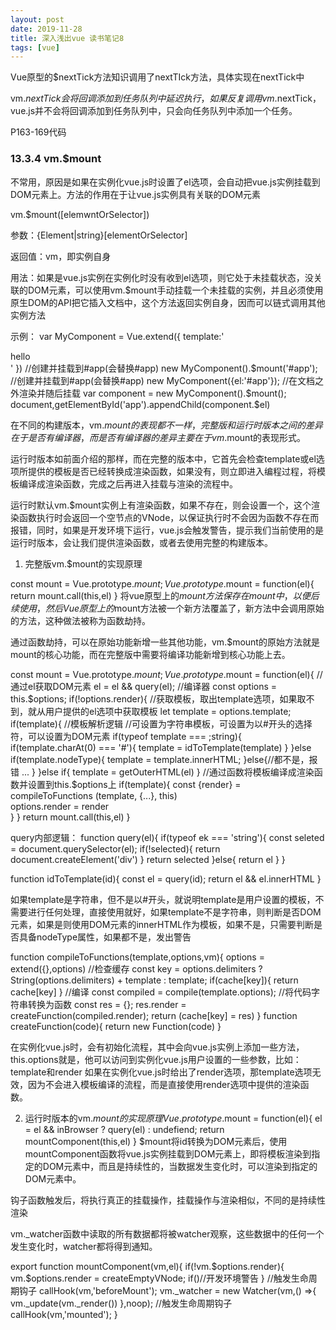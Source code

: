```yaml
---
layout: post
date: 2019-11-28
title: 深入浅出vue 读书笔记8
tags: [vue]
---
```


Vue原型的$nextTick方法知识调用了nextTIck方法，具体实现在nextTick中

vm.$nextTick会将回调添加到任务队列中延迟执行，如果反复调用vm.$nextTick，vue.js并不会将回调添加到任务队列中，只会向任务队列中添加一个任务。

P163-169代码

### 13.3.4 vm.$mount
不常用，原因是如果在实例化vue.js时设置了el选项，会自动把vue.js实例挂载到DOM元素上。方法的作用在于让vue.js实例具有关联的DOM元素

vm.$mount([elemwntOrSelector])

参数：{Element|string}[elementOrSelector]

返回值：vm，即实例自身

用法：如果是vue.js实例在实例化时没有收到el选项，则它处于未挂载状态，没关联的DOM元素，可以使用vm.$mount手动挂载一个未挂载的实例，并且必须使用原生DOM的API把它插入文档中，这个方法返回实例自身，因而可以链式调用其他实例方法

示例：
var MyComponent = Vue.extend({
    template:'<div>hello</div>'
})
//创建并挂载到#app(会替换#app)
new MyComponent().$mount('#app');
//创建并挂载到#app(会替换#app)
new MyComponent({el:'#app'});
//在文档之外渲染并随后挂载
var component = new MyComponent().$mount();
document,getElementById('app').appendChild(component.$el)


在不同的构建版本，vm.$mount的表现都不一样，完整版和运行时版本之间的差异在于是否有编译器，而是否有编译器的差异主要在于vm.$mount的表现形式。

运行时版本如前面介绍的那样，而在完整的版本中，它首先会检查template或el选项所提供的模板是否已经转换成渲染函数，如果没有，则立即进入编程过程，将模板编译成渲染函数，完成之后再进入挂载与渲染的流程中。

运行时默认vm.$mount实例上有渲染函数，如果不存在，则会设置一个，这个渲染函数执行时会返回一个空节点的VNode，以保证执行时不会因为函数不存在而报错，同时，如果是开发环境下运行，vue.js会触发警告，提示我们当前使用的是运行时版本，会让我们提供渲染函数，或者去使用完整的构建版本。


1. 完整版vm.$mount的实现原理

const mount = Vue.prototype.$mount;
Vue.prototype.$mount = function(el){
    return mount.call(this,el)
}
将vue原型上的$mount方法保存在mount中，以便后续使用，然后Vue原型上的$mount方法被一个新方法覆盖了，新方法中会调用原始的方法，这种做法被称为函数劫持。

通过函数劫持，可以在原始功能新增一些其他功能，vm.$mount的原始方法就是mount的核心功能，而在完整版中需要将编译功能新增到核心功能上去。

const mount = Vue.prototype.$mount ;
Vue.prototype.$mount = function(el){
    //通过el获取DOM元素
    el = el && query(el);
    //编译器
    const options = this.$options;
    if(!options.render){
        //获取模板，取出template选项，如果取不到，就从用户提供的el选项中获取模板
        let template = options.template;
        if(template){
            //模板解析逻辑
            //可设置为字符串模板，可设置为以#开头的选择符，可以设置为DOM元素
            if(typeof template === ;string){
                if(template.charAt(0) === '#'){
                    template = idToTemplate(template)
                }
            }else if(template.nodeType){
                template = template.innerHTML;
            }else{//都不是，报错
                ...
            }
        }else if{
            template = getOuterHTML(el)
        }
        //通过函数将模板编译成渲染函数并设置到this.$options上
        if(template){
            const {render} = compileToFunctions
                (template,
                {...},
                this)   
                options.render = render    
         }
    }
    return mount.call(this,el)
}

query内部逻辑：
function query(el){
    if(typeof ek === 'string'){
        const seleted = document.querySelector(el);
        if(!selected){
            return document.createElement('div')
        }
        return selected
    }else{
        return el
    }
}

function idToTemplate(id){
    const el = query(id);
    return el && el.innerHTML
}

如果template是字符串，但不是以#开头，就说明template是用户设置的模板，不需要进行任何处理，直接使用就好，如果template不是字符串，则判断是否DOM元素，如果是则使用DOM元素的innerHTML作为模板，如果不是，只需要判断是否具备nodeType属性，如果都不是，发出警告

function compileToFunctions(template,options,vm){
    options = extend({},options)
    //检查缓存
    const key = options.delimiters ? String(options.delimiters) + template : template;
    if(cache[key]){
        return cache[key]
    }
    //编译
    const compiled = compile(template.options);
    //将代码字符串转换为函数
    const res = {};
    res.render = createFunction(compiled.render);
    return (cache[key] = res)
}
function createFunction(code){
    return new Function(code)
}



在实例化vue.js时，会有初始化流程，其中会向vue.js实例上添加一些方法，this.options就是，他可以访问到实例化vue.js用户设置的一些参数，比如：template和render
如果在实例化vue.js时给出了render选项，那template选项无效，因为不会进入模板编译的流程，而是直接使用render选项中提供的渲染函数。

2. 运行时版本的vm.$mount的实现原理
Vue.prototype.$mount = function(el){
    el = el && inBrowser ? query(el) : undefiend;
    return mountComponent(this,el)
}
$mount将id转换为DOM元素后，使用mountComponent函数将vue.js实例挂载到DOM元素上，即将模板渲染到指定的DOM元素中，而且是持续性的，当数据发生变化时，可以渲染到指定的DOM元素中。

钩子函数触发后，将执行真正的挂载操作，挂载操作与渲染相似，不同的是持续性渲染

vm._watcher函数中读取的所有数据都将被watcher观察，这些数据中的任何一个发生变化时，watcher都将得到通知。

export function mountComponent(vm,el){
    if(!vm.$options.render){
        vm.$options.render = createEmptyVNode;
        if()//开发环境警告
    }
    //触发生命周期钩子
    callHook(vm,'beforeMount');
    vm._watcher = new Watcher(vm,() =>{
        vm._update(vm._render())
    },noop);
    //触发生命周期钩子
     callHook(vm,'mounted');
}
